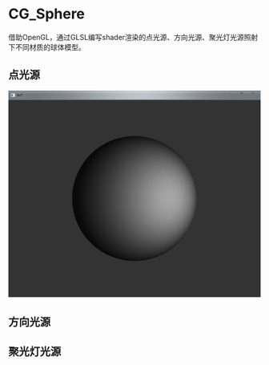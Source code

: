 # CG_Sphere
借助OpenGL，通过GLSL编写shader渲染的点光源、方向光源、聚光灯光源照射下不同材质的球体模型。

## 点光源
![avatar](README.assets/1-1.png)

## 方向光源

## 聚光灯光源
